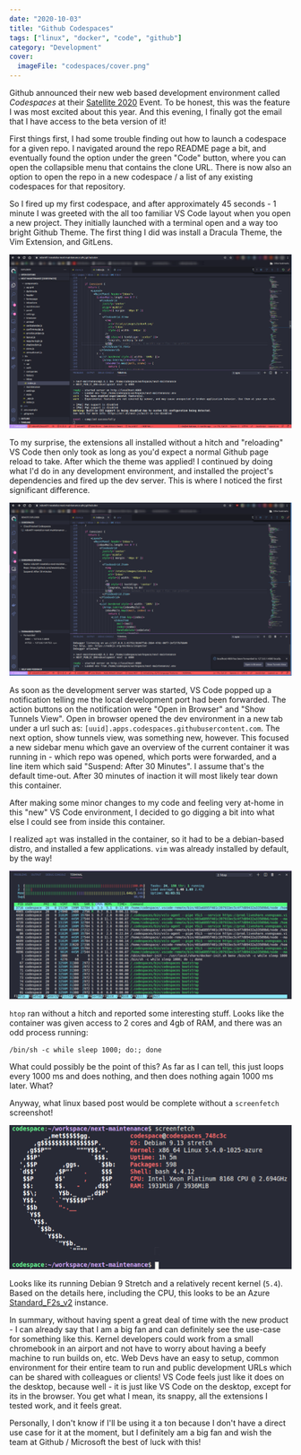 ```yaml
---
date: "2020-10-03"
title: "Github Codespaces"
tags: ["linux", "docker", "code", "github"]
category: "Development"
cover:
  imageFile: "codespaces/cover.png"
---
```


Github announced their new web based development environment called _Codespaces_ at their [Satellite 2020](https://github.blog/2020-05-06-new-from-satellite-2020-github-codespaces-github-discussions-securing-code-in-private-repositories-and-more/) Event. To be honest, this was the feature I was most excited about this year. And this evening, I finally got the email that I have access to the beta version of it!

First things first, I had some trouble finding out how to launch a codespace for a given repo. I navigated around the repo README page a bit, and eventually found the option under the green "Code" button, where you can open the collapsible menu that contains the clone URL. There is now also an option to open the repo in a new codespace / a list of any existing codespaces for that repository.

So I fired up my first codespace, and after approximately 45 seconds - 1 minute I was greeted with the all too familiar VS Code layout when you open a new project. They initially launched with a terminal open and a way too bright Github Theme. The first thing I did was install a Dracula Theme, the Vim Extension, and GitLens.

![Codespace Overview](codespace1.png)

To my surprise, the extensions all installed without a hitch and "reloading" VS Code then only took as long as you'd expect a normal Github page reload to take. After which the theme was applied! I continued by doing what I'd do in any development environment, and installed the project's dependencies and fired up the dev server. This is where I noticed the first significant difference.

![Codespace Overview](codespace2.png)

As soon as the development server was started, VS Code popped up a notification telling me the local development port had been forwarded. The action buttons on the notification were "Open in Browser" and "Show Tunnels View". Open in browser opened the dev environment in a new tab under a url such as: `[uuid].apps.codespaces.githubusercontent.com`. The next option, show tunnels view, was something new, however. This focused a new sidebar menu which gave an overview of the current container it was running in - which repo was opened, which ports were forwarded, and a line item which said "Suspend: After 30 Minutes". I assume that's the default time-out. After 30 minutes of inaction it will most likely tear down this container.

After making some minor changes to my code and feeling very at-home in this "new" VS Code environment, I decided to go digging a bit into what else I could see from inside this container.

I realized `apt` was installed in the container, so it had to be a debian-based distro, and installed a few applications. `vim` was already installed by default, by the way!

![htop](codespaces-htop.png)

`htop` ran without a hitch and reported some interesting stuff. Looks like the container was given access to 2 cores and 4gb of RAM, and there was an odd process running:

```
/bin/sh -c while sleep 1000; do:; done
```

What could possibly be the point of this? As far as I can tell, this just loops every 1000 ms and does nothing, and then does nothing again 1000 ms later. What?

Anyway, what linux based post would be complete without a `screenfetch` screenshot!

![screenfetch](codespaces-screenfetch.png)

Looks like its running Debian 9 Stretch and a relatively recent kernel (`5.4`). Based on the details here, including the CPU, this looks to be an Azure [Standard_F2s_v2](https://azure.microsoft.com/de-de/blog/fv2-vms-are-now-available-the-fastest-vms-on-azure/) instance.

In summary, without having spent a great deal of time with the new product - I can already say that I am a big fan and can definitely see the use-case for something like this. Kernel developers could work from a small chromebook in an airport and not have to worry about having a beefy machine to run builds on, etc. Web Devs have an easy to setup, common environment for their entire team to run and public development URLs which can be shared with colleagues or clients! VS Code feels just like it does on the desktop, because well - it is just like VS Code on the desktop, except for its in the browser. You get what I mean, its snappy, all the extensions I tested work, and it feels great.

Personally, I don't know if I'll be using it a ton because I don't have a direct use case for it at the moment, but I definitely am a big fan and wish the team at Github / Microsoft the best of luck with this!
